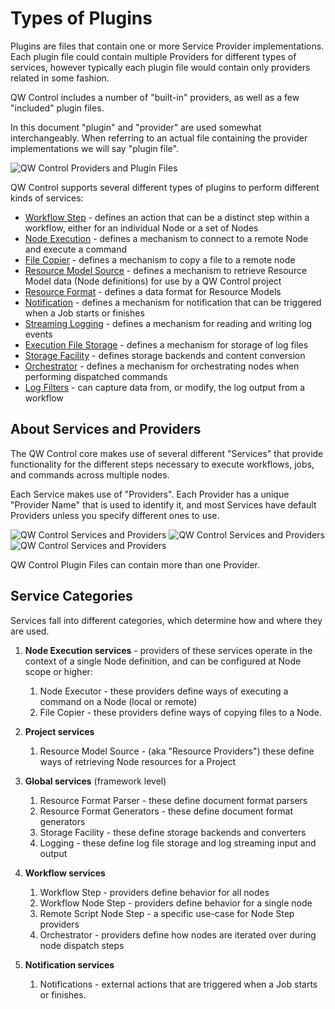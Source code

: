 # Types of Plugins

Plugins are files that contain one or more Service Provider implementations. Each
plugin file could contain multiple Providers for different types of services,
however typically each plugin file would contain only providers related in some
fashion.

QW Control includes a number of "built-in" providers, as well as a few
"included" plugin files.

In this document "plugin" and "provider" are used somewhat interchangeably. When
referring to an actual file containing the provider implementations we will say
"plugin file".

![QW Control Providers and Plugin Files](~@assets/img/fig1102.png)

QW Control supports several different types of plugins to perform different kinds
of services:

- [Workflow Step](/manual/job-plugins.md#workflow-steps) - defines an action that can be a distinct step within a workflow, either for an individual Node or a set of Nodes
- [Node Execution](/administration/projects/node-execution/index.md) - defines a mechanism to connect to a remote Node and execute a command
- [File Copier](/administration/projects/node-execution/index.md) - defines a mechanism to copy a file to a remote node
- [Resource Model Source](/administration/projects/resource-model-sources/index.md) - defines a mechanism to retrieve Resource Model data (Node definitions) for use by a QW Control project
- [Resource Format](/developer/03-model-source-format-parser-generator-plugins.md) - defines a data format for Resource Models
- [Notification](/manual/job-plugins.md#notifications) - defines a mechanism for notification that can be triggered when a Job starts or finishes
- [Streaming Logging](/administration/maintenance/logs.md#streaming-log-plugins) - defines a mechanism for reading and writing log events
- [Execution File Storage](/administration/maintenance/logs.md#execution-file-storage) - defines a mechanism for storage of log files
- [Storage Facility](/administration/configuration/storage-facility.md) - defines storage backends and content conversion
- [Orchestrator](/manual/job-plugins.md#node-orchestrator) - defines a mechanism for orchestrating nodes when performing dispatched commands
- [Log Filters](/manual/job-plugins.md#log-filters) - can capture data from, or modify, the log output from a workflow

## About Services and Providers

The QW Control core makes use of several different "Services" that provide
functionality for the different steps necessary to execute workflows, jobs,
and commands across multiple nodes.

Each Service makes use of "Providers". Each Provider has a unique "Provider Name"
that is used to identify it, and most Services have default Providers unless
you specify different ones to use.

![QW Control Services and Providers](~@assets/img/fig1101.png)
![QW Control Services and Providers](~@assets/img/fig1101_2.png)
![QW Control Services and Providers](~@assets/img/fig1101_3.png)

QW Control Plugin Files can contain more than one Provider.

## Service Categories

Services fall into different categories, which determine how and where they are used.

1. **Node Execution services** - providers of these services operate in the context of a single Node definition, and
   can be configured at Node scope or higher:

   1. Node Executor - these providers define ways of executing a command on a Node (local or remote)
   2. File Copier - these providers define ways of copying files to a Node.

2. **Project services**

   1. Resource Model Source - (aka "Resource Providers") these define ways of retrieving Node resources for a Project

3. **Global services** (framework level)

   1. Resource Format Parser - these define document format parsers
   2. Resource Format Generators - these define document format generators
   3. Storage Facility - these define storage backends and converters
   4. Logging - these define log file storage and log streaming input and output

4. **Workflow services**

   1. Workflow Step - providers define behavior for all nodes
   2. Workflow Node Step - providers define behavior for a single node
   3. Remote Script Node Step - a specific use-case for Node Step providers
   4. Orchestrator - providers define how nodes are iterated over during node dispatch steps

5. **Notification services**

   1. Notifications - external actions that are triggered when a Job starts or finishes.
